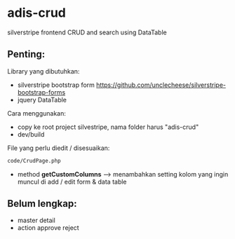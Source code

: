 # adis-crud
silverstripe frontend CRUD and search using DataTable

## Penting:
Library yang dibutuhkan:
- silverstripe bootstrap form https://github.com/unclecheese/silverstripe-bootstrap-forms
- jquery DataTable 

Cara menggunakan:
- copy ke root project silvestripe, nama folder harus "adis-crud"
- dev/build

File yang perlu diedit / disesuaikan:
```sh
code/CrudPage.php 
```
- method **getCustomColumns** --> menambahkan setting kolom yang ingin muncul di add / edit form & data table

## Belum lengkap:
- master detail
- action approve reject